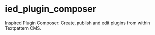 ied_plugin_composer
===================

Inspired Plugin Composer: Create, publish and edit plugins from within Textpattern CMS.
